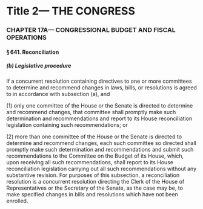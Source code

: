 
# Title 2— THE CONGRESS
### CHAPTER 17A— CONGRESSIONAL BUDGET AND FISCAL OPERATIONS
#### § 641. Reconciliation
##### (b) Legislative procedure

If a concurrent resolution containing directives to one or more committees to determine and recommend changes in laws, bills, or resolutions is agreed to in accordance with subsection (a), and

(1) only one committee of the House or the Senate is directed to determine and recommend changes, that committee shall promptly make such determination and recommendations and report to its House reconciliation legislation containing such recommendations; or

(2) more than one committee of the House or the Senate is directed to determine and recommend changes, each such committee so directed shall promptly make such determination and recommendations and submit such recommendations to the Committee on the Budget of its House, which, upon receiving all such recommendations, shall report to its House reconciliation legislation carrying out all such recommendations without any substantive revision. For purposes of this subsection, a reconciliation resolution is a concurrent resolution directing the Clerk of the House of Representatives or the Secretary of the Senate, as the case may be, to make specified changes in bills and resolutions which have not been enrolled.
